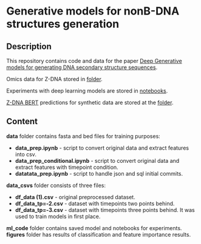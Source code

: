 # Generative models for nonB-DNA structures generation
## Description

This repository contains code and data for the paper [Deep Generative models for generating DNA secondary structure sequences](https://github.com/powidla/Secondary-structures-generation).

Omics data for Z-DNA stored in [folder](https://github.com/powidla/Secondary-structures-generation/tree/main/data/DeepZ_data/hg19_features/sparse).

Experiments with deep learning models are stored in [notebooks](https://github.com/powidla/Secondary-structures-generation/tree/main/notebooks).

[Z-DNA BERT](https://github.com/mitiau/Z-DNABERT/blob/main/ZDNA-prediction.ipynb) predictions for synthetic data are stored at the [folder](https://github.com/powidla/Secondary-structures-generation/tree/main/zdna_bert).

## Content
**data** folder contains fasta and bed files for training purposes: 
- **data_prep.ipynb** - script to convert original data and extract features into csv.
- **data_prep_conditional.ipynb** - script to convert original data and extract features with timepoint condition.
- **datatata_prep.ipynb** - script to handle json and sql initial commits.

**data_csvs** folder consists of three files: 

- **df_data (1).csv** - original preprocessed dataset.
- **df_data_tp=-2.csv** - dataset with timepoints two points behind.
- **df_data_tp=-3.csv** - dataset with timepoints three points behind.
It was used to train models in first place.  

**ml_code** folder contains saved model and notebooks for experiments.
**figures** folder has results of classification and feature importance results.




